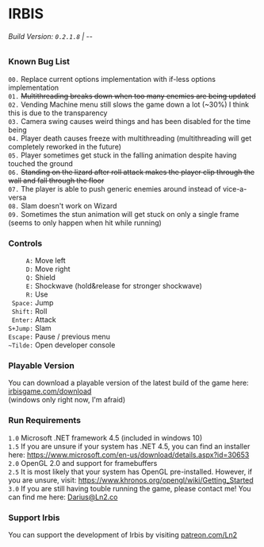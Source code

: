 # IRBIS  
###### Build Version: `0.2.1.8` | --  


### Known Bug List  
`00.` Replace current options implementation with if-less options implementation  
`01.` ~~Multithreading breaks down when too many enemies are being updated~~  
`02.` Vending Machine menu still slows the game down a lot (~30%) I think this is due to the transparency  
`03.` Camera swing causes weird things and has been disabled for the time being  
`04.` Player death causes freeze with multithreading (multithreading will get completely reworked in the future)  
`05.` Player sometimes get stuck in the falling animation despite having touched the ground  
`06.` ~~Standing on the lizard after roll attack makes the player clip through the wall and fall through the floor~~  
`07.` The player is able to push generic enemies around instead of vice-a-versa  
`08.` Slam doesn't work on Wizard  
`09.` Sometimes the stun animation will get stuck on only a single frame (seems to only happen when hit while running)  


### Controls  
`     A:` Move left  
`     D:` Move right  
`     Q:` Shield  
`     E:` Shockwave (hold&release for stronger shockwave)  
`     R:` Use  
` Space:` Jump  
` Shift:` Roll  
` Enter:` Attack  
`S+Jump:` Slam  
`Escape:` Pause / previous menu  
`~Tilde:` Open developer console  


### Playable Version  
You can download a playable version of the latest build of the game here: [irbisgame.com/download](https://irbisgame.com/download)  
(windows only right now, I'm afraid)  


### Run Requirements  
`1.0` Microsoft .NET framework 4.5 (included in windows 10)  
`1.5` If you are unsure if your system has .NET 4.5, you can find an installer here: https://www.microsoft.com/en-us/download/details.aspx?id=30653  
`2.0` OpenGL 2.0 and support for framebuffers  
`2.5` It is most likely that your system has OpenGL pre-installed. However, if you are unsure, visit: https://www.khronos.org/opengl/wiki/Getting_Started  
`3.0` If you are still having touble running the game, please contact me! You can find me here: Darius@Ln2.co  


### Support Irbis  
You can support the development of Irbis by visiting [patreon.com/Ln2](https://www.patreon.com/Ln2)  